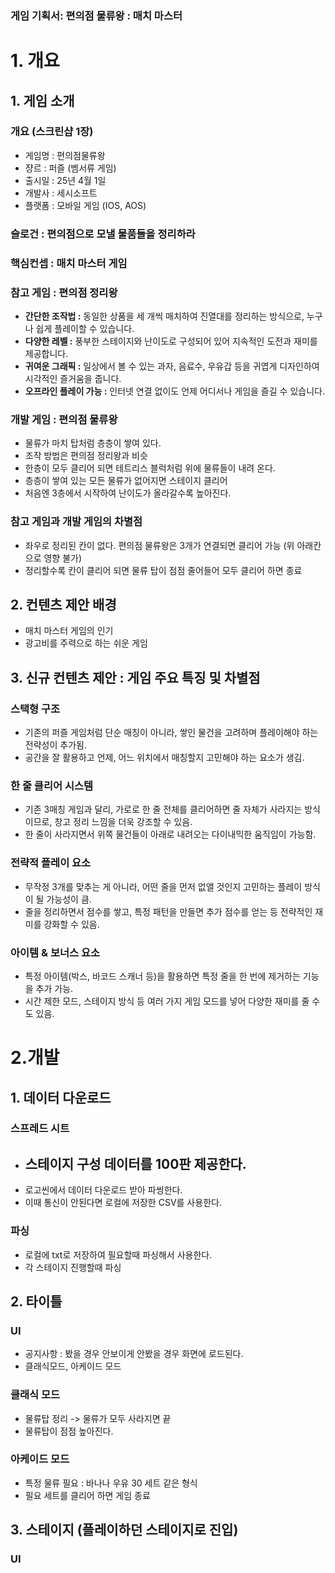 ### 게임 기획서: 편의점 물류왕 : 매치 마스터
# 1. 개요 

## 1. 게임 소개

### 개요 (스크린샵 1장)
- 게임명 : 편의점물류왕
- 쟝르 : 퍼즐 (벰서류 게임)
- 출시일 : 25년 4월 1일
- 개발사 : 세시소프트
- 플랫폼 : 모바일 게임 (IOS, AOS)

### 슬로건 : 편의점으로 모낼 물품들을 정리하라

### 핵심컨셉 : 매치 마스터 게임

### 참고 게임 : 편의점 정리왕
- <b>간단한 조작법 :</b> 동일한 상품을 세 개씩 매치하여 진열대를 정리하는 방식으로, 누구나 쉽게 플레이할 수 있습니다.
- <b>다양한 레벨 :</b> 풍부한 스테이지와 난이도로 구성되어 있어 지속적인 도전과 재미를 제공합니다.
- <b>귀여운 그래픽 :</b> 일상에서 볼 수 있는 과자, 음료수, 우유갑 등을 귀엽게 디자인하여 시각적인 즐거움을 줍니다.
- <b>오프라인 플레이 가능 :</b> 인터넷 연결 없이도 언제 어디서나 게임을 즐길 수 있습니다.

### 개발 게임 : 편의점 물류왕
- 물류가 마치 탑처럼 층층이 쌓여 있다.
- 조작 방법은 편의점 정리왕과 비슷
- 한층이 모두 클리어 되면 테트리스 블럭처럼 위에 물류들이 내려 온다.
- 층층이 쌓여 있는 모든 물류가 없어지면 스테이지 클리어
- 처음엔 3층에서 시작하여 난이도가 올라갈수록 높아진다.

### 참고 게임과 개발 게임의 차별점
- 좌우로 정리된 칸이 없다. 편의점 물류왕은 3개가 연결되면 클리어 가능 (위 아래칸으로 영향 불가)
- 정리할수록 칸이 클리어 되면 물류 탑이 점점 줄어들어 모두 클리어 하면 종료
  

## 2. 컨텐츠 제안 배경
- 매치 마스터 게임의 인기
- 광고비를 주력으로 하는 쉬운 게임

## 3. 신규 컨텐츠 제안 : 게임 주요 특징 및 차별점
### 스택형 구조
- 기존의 퍼즐 게임처럼 단순 매칭이 아니라, 쌓인 물건을 고려하며 플레이해야 하는 전략성이 추가됨.
- 공간을 잘 활용하고 언제, 어느 위치에서 매칭할지 고민해야 하는 요소가 생김.

### 한 줄 클리어 시스템
- 기존 3매칭 게임과 달리, 가로로 한 줄 전체를 클리어하면 줄 자체가 사라지는 방식이므로, 창고 정리 느낌을 더욱 강조할 수 있음.
- 한 줄이 사라지면서 위쪽 물건들이 아래로 내려오는 다이내믹한 움직임이 가능함.

### 전략적 플레이 요소
- 무작정 3개를 맞추는 게 아니라, 어떤 줄을 먼저 없앨 것인지 고민하는 플레이 방식이 될 가능성이 큼.
- 줄을 정리하면서 점수를 쌓고, 특정 패턴을 만들면 추가 점수를 얻는 등 전략적인 재미를 강화할 수 있음.

### 아이템 & 보너스 요소
- 특정 아이템(박스, 바코드 스캐너 등)을 활용하면 특정 줄을 한 번에 제거하는 기능을 추가 가능.
- 시간 제한 모드, 스테이지 방식 등 여러 가지 게임 모드를 넣어 다양한 재미를 줄 수도 있음.

# 2.개발
## 1. 데이터 다운로드
### 스프레드 시트 
- 스테이지 구성 데이터를 100판 제공한다.
  -  
- 로고씬에서 데이터 다운로드 받아 파씽한다.
- 이때 통신이 안된다면 로컬에 저장한 CSV를 사용한다.

### 파싱
- 로컬에 txt로 저장하여 필요할때 파싱해서 사용한다.
- 각 스테이지 진행할때 파싱
 
## 2. 타이틀
### UI
- 공지사항 : 봤을 경우 안보이게 안봤을 경우 화면에 로드된다.
- 클래식모드, 아케이드 모드

### 클래식 모드
- 물류탑 정리 -> 물류가 모두 사라지면 끝
- 물류탑이 점점 높아진다.
### 아케이드 모드
- 특정 물류 필요 : 바나나 우유 30 세트 같은 형식
- 필요 세트를 클리어 하면 게임 종료


## 3. 스테이지 (플레이하던 스테이지로 진입)
### UI


























